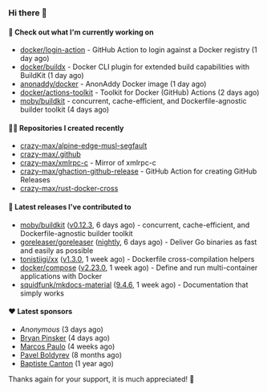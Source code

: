### Hi there 👋

#### 👷 Check out what I'm currently working on

- [docker/login-action](https://github.com/docker/login-action) - GitHub Action to login against a Docker registry (1 day ago)
- [docker/buildx](https://github.com/docker/buildx) - Docker CLI plugin for extended build capabilities with BuildKit (1 day ago)
- [anonaddy/docker](https://github.com/anonaddy/docker) - AnonAddy Docker image (1 day ago)
- [docker/actions-toolkit](https://github.com/docker/actions-toolkit) - Toolkit for Docker (GitHub) Actions (2 days ago)
- [moby/buildkit](https://github.com/moby/buildkit) - concurrent, cache-efficient, and Dockerfile-agnostic builder toolkit (4 days ago)

#### 👨‍💻 Repositories I created recently

- [crazy-max/alpine-edge-musl-segfault](https://github.com/crazy-max/alpine-edge-musl-segfault)
- [crazy-max/.github](https://github.com/crazy-max/.github)
- [crazy-max/xmlrpc-c](https://github.com/crazy-max/xmlrpc-c) - Mirror of xmlrpc-c
- [crazy-max/ghaction-github-release](https://github.com/crazy-max/ghaction-github-release) - GitHub Action for creating GitHub Releases
- [crazy-max/rust-docker-cross](https://github.com/crazy-max/rust-docker-cross)

#### 🚀 Latest releases I've contributed to

- [moby/buildkit](https://github.com/moby/buildkit) ([v0.12.3](https://github.com/moby/buildkit/releases/tag/v0.12.3), 6 days ago) - concurrent, cache-efficient, and Dockerfile-agnostic builder toolkit
- [goreleaser/goreleaser](https://github.com/goreleaser/goreleaser) ([nightly](https://github.com/goreleaser/goreleaser/releases/tag/nightly), 6 days ago) - Deliver Go binaries as fast and easily as possible
- [tonistiigi/xx](https://github.com/tonistiigi/xx) ([v1.3.0](https://github.com/tonistiigi/xx/releases/tag/v1.3.0), 1 week ago) - Dockerfile cross-compilation helpers
- [docker/compose](https://github.com/docker/compose) ([v2.23.0](https://github.com/docker/compose/releases/tag/v2.23.0), 1 week ago) - Define and run multi-container applications with Docker
- [squidfunk/mkdocs-material](https://github.com/squidfunk/mkdocs-material) ([9.4.6](https://github.com/squidfunk/mkdocs-material/releases/tag/9.4.6), 1 week ago) - Documentation that simply works

#### ❤️ Latest sponsors
- _Anonymous_ (3 days ago)
- [Bryan Pinsker](https://github.com/BryanPinsker) (4 days ago)
- [Marcos Paulo](https://github.com/mr-soulfox) (4 weeks ago)
- [Pavel Boldyrev](https://github.com/bpg) (8 months ago)
- [Baptiste Canton](https://github.com/batmac) (1 year ago)

Thanks again for your support, it is much appreciated! 🙏
